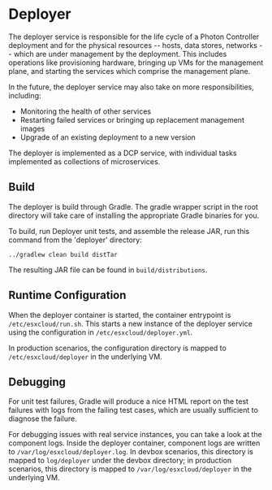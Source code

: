# Deployer

The deployer service is responsible for the life cycle of a Photon Controller deployment and for the physical resources
-- hosts, data stores, networks -- which are under management by the deployment. This includes operations like
provisioning hardware, bringing up VMs for the management plane, and starting the services which comprise the management
plane.

In the future, the deployer service may also take on more responsibilities, including:
* Monitoring the health of other services
* Restarting failed services or bringing up replacement management images
* Upgrade of an existing deployment to a new version

The deployer is implemented as a DCP service, with individual tasks implemented as collections of microservices.

## Build

The deployer is build through Gradle. The gradle wrapper script in the root directory will take care of installing the
appropriate Gradle binaries for you.

To build, run Deployer unit tests, and assemble the release JAR, run this command from the 'deployer' directory:

```
../gradlew clean build distTar
```

The resulting JAR file can be found in `build/distributions`.

## Runtime Configuration

When the deployer container is started, the container entrypoint is `/etc/esxcloud/run.sh`. This starts a new instance
of the deployer service using the configuration in `/etc/esxcloud/deployer.yml`.

In production scenarios, the configuration directory is mapped to `/etc/esxcloud/deployer` in the underlying VM.

## Debugging

For unit test failures, Gradle will produce a nice HTML report on the test failures with logs from the failing test
cases, which are usually sufficient to diagnose the failure.

For debugging issues with real service instances, you can take a look at the component logs. Inside the deployer
container, component logs are written to `/var/log/esxcloud/deployer.log`. In devbox scenarios, this directory is mapped
to `log/deployer` under the devbox directory; in production scenarios, this directory is mapped to
`/var/log/esxcloud/deployer` in the underlying VM.
